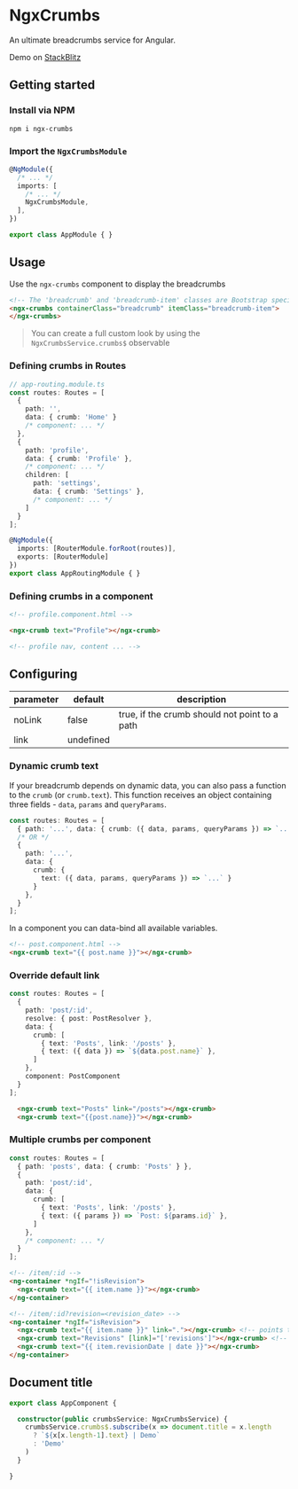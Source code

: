 # NgxCrumbs

An ultimate breadcrumbs service for Angular.

Demo on [StackBlitz](https://stackblitz.com/edit/ngx-crumbs-demo)
## Getting started
### Install via NPM
```
npm i ngx-crumbs
```
### Import the `NgxCrumbsModule`
```ts
@NgModule({
  /* ... */
  imports: [
    /* ... */
    NgxCrumbsModule,
  ],
})

export class AppModule { }
```

## Usage

Use the `ngx-crumbs` component to display the breadcrumbs

```html
<!-- The 'breadcrumb' and 'breadcrumb-item' classes are Bootstrap specific  -->
<ngx-crumbs containerClass="breadcrumb" itemClass="breadcrumb-item">
</ngx-crumbs>
```

> You can create a full custom look by using the `NgxCrumbsService.crumbs$` observable

### Defining crumbs in Routes
```ts
// app-routing.module.ts
const routes: Routes = [
  {
    path: '',
    data: { crumb: 'Home' }
    /* component: ... */
  },
  {
    path: 'profile',
    data: { crumb: 'Profile' },
    /* component: ... */
    children: [
      path: 'settings',
      data: { crumb: 'Settings' },
      /* component: ... */
    ]
  }
];

@NgModule({
  imports: [RouterModule.forRoot(routes)],
  exports: [RouterModule]
})
export class AppRoutingModule { }
```

### Defining crumbs in a component

```html
<!-- profile.component.html -->

<ngx-crumb text="Profile"></ngx-crumb>

<!-- profile nav, content ... -->
```

## Configuring

|parameter|default|description|
|--|--|--|
|noLink|false|true, if the crumb should not point to a path|
|link|undefined||

### Dynamic crumb text

If your breadcrumb depends on dynamic data, you can also pass a function to the `crumb` (or `crumb.text`). This function receives an object containing three fields - `data`, `params` and `queryParams`.

```ts
const routes: Routes = [
  { path: '...', data: { crumb: ({ data, params, queryParams }) => `...` } },
  /* OR */
  {
    path: '...',
    data: {
      crumb: {
        text: ({ data, params, queryParams }) => `...` }
      }
    },
  }
];
```

In a component you can data-bind all available variables.

```html
<!-- post.component.html -->
<ngx-crumb text="{{ post.name }}"></ngx-crumb>
```

### Override default link
```ts
const routes: Routes = [
  {
    path: 'post/:id',
    resolve: { post: PostResolver },
    data: {
      crumb: [
        { text: 'Posts', link: '/posts' },
        { text: ({ data }) => `${data.post.name}` },
      ]
    },
    component: PostComponent
  }
];
```

```html
  <ngx-crumb text="Posts" link="/posts"></ngx-crumb>
  <ngx-crumb text="{{post.name}}"></ngx-crumb>
```

### Multiple crumbs per component


```ts
const routes: Routes = [
  { path: 'posts', data: { crumb: 'Posts' } },
  {
    path: 'post/:id',
    data: {
      crumb: [
        { text: 'Posts', link: '/posts' },
        { text: ({ params }) => `Post: ${params.id}` },
      ]
    },
    /* component: ... */
  }
];
```

```html
<!-- /item/:id -->
<ng-container *ngIf="!isRevision">
  <ngx-crumb text="{{ item.name }}"></ngx-crumb>
</ng-container>

<!-- /item/:id?revision=<revision_date> -->
<ng-container *ngIf="isRevision">
  <ngx-crumb text="{{ item.name }}" link="."></ngx-crumb> <!-- points to: /item/:id -->
  <ngx-crumb text="Revisions" [link]="['revisions']"></ngx-crumb> <!-- points to: /item/:id/revisions -->
  <ngx-crumb text="{{ item.revisionDate | date }}"></ngx-crumb>
</ng-container>
```

## Document title

```ts
export class AppComponent {

  constructor(public crumbsService: NgxCrumbsService) {
    crumbsService.crumbs$.subscribe(x => document.title = x.length
      ? `${x[x.length-1].text} | Demo`
      : 'Demo'
    )
  }

}
```

